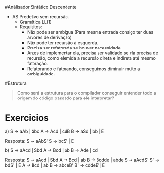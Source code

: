#Análisador Sintático Descendente
* AS Predetivo sem recursão.
  * Gramática LL(1)
  * Requisitos:
    * Não pode ser ambigua (Para mesma entrada consigo ter duas arvores de derivação)
    * Não pode ter recursão à esquerda.
    * Precisa ser refatorada se houver necessidade.
    * Antes de implementar ela, precisa ser validado se ela precisa de recursão, como elemida a recursão direta e indireta até mesmo fatoração.
    * Refatorando e fatorando, conseguimos diminuir muito a ambiguidade.
   

#Estrutura
> Como será a estrutura para o compilador conseguir entender todo a origem do código passado para ele interpretar?




# Exercicios
a)
S -> aAb  | Sbc
A -> Acd | cdB
B -> aSd | bb | E

Resposta:
S -> aAbS'
S -> bcS' | E

b)
S -> aAcd | Sbd
A -> Bcd | ab
B -> Ade | cd

Resposta:
S -> aAcd | Sbd
A -> Bcd | ab
B -> Bcdde | abde
S -> aAcdS'
S' -> bdS' | E
A -> Bcd | ab
B -> abdeB'
B' -> cddeB'| E


